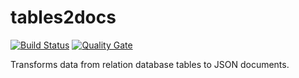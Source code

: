 # tables2docs

[![Build Status](https://travis-ci.org/mstane/tables2docs.svg?branch=master)](https://travis-ci.org/mstane/tables2docs)
[![Quality Gate](https://sonarcloud.io/images/project_badges/sonarcloud-white.svg)](https://sonarcloud.io/dashboard/index/sm.t2d:tables2docs)

Transforms data from relation database tables to JSON documents.
